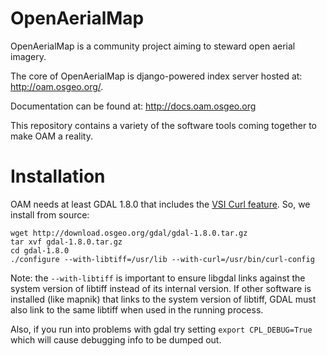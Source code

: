 # OpenAerialMap

OpenAerialMap is a community project aiming to steward open aerial imagery.

The core of OpenAerialMap is django-powered index server hosted at: http://oam.osgeo.org/.

Documentation can be found at: http://docs.oam.osgeo.org

This repository contains a variety of the software tools coming together to make OAM a reality.


# Installation

OAM needs at least GDAL 1.8.0 that includes the [VSI Curl feature](http://crschmidt.net/blog/archives/425/vsi-curl-support/). So, we install from source:

    wget http://download.osgeo.org/gdal/gdal-1.8.0.tar.gz
    tar xvf gdal-1.8.0.tar.gz
    cd gdal-1.8.0
    ./configure --with-libtiff=/usr/lib --with-curl=/usr/bin/curl-config

Note: the `--with-libtiff` is important to ensure libgdal links against the system version of libtiff instead of its internal version. If other software is installed (like mapnik) that links to the system version of libtiff, GDAL must also link to the same libtiff when used in the running process.

Also, if you run into problems with gdal try setting `export CPL_DEBUG=True` which will cause debugging info to be dumped out.

